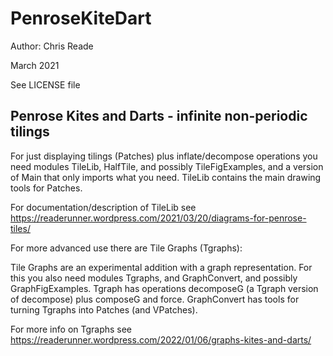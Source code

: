 # PenroseKiteDart

Author: Chris Reade

March 2021

See LICENSE file

## Penrose Kites and Darts - infinite non-periodic tilings

For just displaying tilings (Patches) plus inflate/decompose operations you need modules TileLib, HalfTile,
and possibly TileFigExamples, and a version of Main that only imports what you need.
TileLib contains the main drawing tools for Patches.

For documentation/description of TileLib see 
https://readerunner.wordpress.com/2021/03/20/diagrams-for-penrose-tiles/

For more advanced use there are Tile Graphs (Tgraphs):

Tile Graphs are an experimental addition with a graph representation.
For this you also need modules Tgraphs, and GraphConvert, and possibly GraphFigExamples.
Tgraph has operations decomposeG (a Tgraph version of decompose)
plus composeG and force.
GraphConvert has tools for turning Tgraphs into Patches (and VPatches).

For more info on Tgraphs see
https://readerunner.wordpress.com/2022/01/06/graphs-kites-and-darts/




